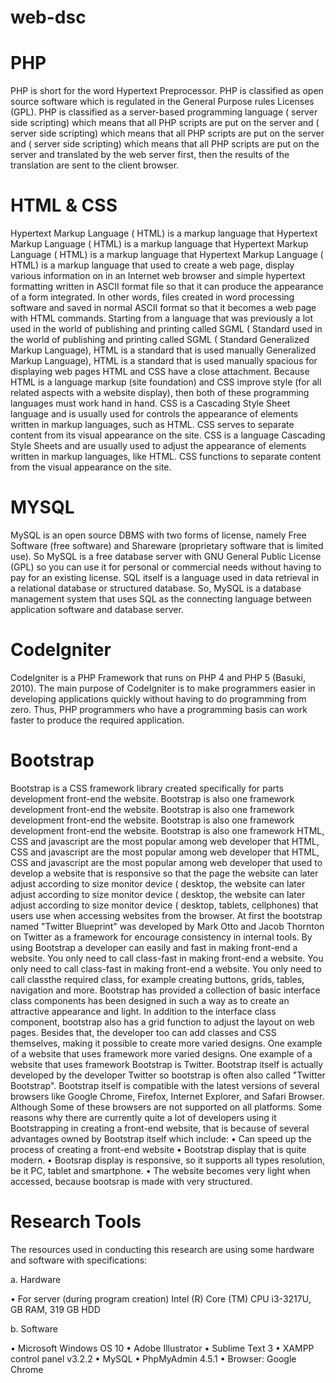 # web-dsc

# PHP
PHP is short for the word Hypertext Preprocessor. PHP is classified as open source software which is regulated in the General Purpose rules Licenses (GPL). PHP is classified as a server-based programming language ( server side scripting) which means that all PHP scripts are put on the server and ( server side scripting) which means that all PHP scripts are put on the server and ( server side scripting) which means that all PHP scripts are put on the server and translated by the web server first, then the results of the translation are sent 
to the client browser. 
# HTML & CSS
Hypertext Markup Language ( HTML) is a markup language that Hypertext Markup Language ( HTML) is a markup language that Hypertext Markup Language ( HTML) is a markup language that Hypertext Markup Language ( HTML) is a markup language that used to create a web page, display various information on in an Internet web browser and simple hypertext formatting written in ASCII format file so that it can produce the appearance of a form integrated. In other words, files created in word processing software and saved in normal ASCII format so that it becomes a web page with HTML commands. Starting from a language that was previously a lot used in the world of publishing and printing called SGML ( Standard used in the world of publishing and printing called SGML ( Standard Generalized Markup Language), HTML is a standard that is used manually Generalized Markup Language), HTML is a standard that is used manually spacious for displaying web pages 
HTML and CSS have a close attachment. Because HTML is a language markup (site foundation) and CSS improve style (for all related aspects with a website display), then both of these programming languages ​​must work hand in hand. CSS is a Cascading Style Sheet language and is usually used for controls the appearance of elements written in markup languages, such as HTML. CSS serves to separate content from its visual appearance on the site. CSS is a language Cascading Style Sheets and are usually used to adjust the appearance of elements written in markup languages, like HTML. CSS functions to separate content from the visual appearance on the site. 
# MYSQL
MySQL is an open source DBMS with two forms of license, namely Free Software (free software) and Shareware (proprietary software that is limited use). So MySQL is a free database server with GNU General Public License (GPL) so you can use it for 
personal or commercial needs without having to pay for an existing license. SQL itself is a language used in data retrieval in a relational database or structured database. So, MySQL is a database management system that uses SQL as the connecting language between application software and database server. 
#  CodeIgniter
CodeIgniter is a PHP Framework that runs on PHP 4 and PHP 5 (Basuki, 2010). The main purpose of CodeIgniter is to make programmers easier in developing applications quickly without having to do programming from zero. Thus, PHP programmers who have a programming basis can work faster to produce the required application.
#  Bootstrap
Bootstrap is a CSS framework library created specifically for parts development front-end the website. Bootstrap is also one framework development front-end the website. Bootstrap is also one framework development front-end the website. Bootstrap is also one framework development front-end the website. Bootstrap is also one framework HTML, CSS and javascript are the most popular among web developer that HTML, CSS and javascript are the most popular among web developer that HTML, CSS and javascript are the most popular among web developer that used to develop a website that is responsive so that the page the website can later adjust according to size monitor device ( desktop, the website can later adjust according to size monitor device ( desktop, the website can later adjust according to size monitor device ( desktop, tablets, cellphones) that users use when accessing websites from the browser. At first the bootstrap named "Twitter Blueprint" was developed by Mark Otto and Jacob Thornton on Twitter as a framework for encourage consistency in internal tools. 
By using Bootstrap a developer can easily and fast in making front-end a website. You only need to call class-fast in making front-end a website. You only need to call class-fast in making front-end a website. You only need to call classthe required class, for example creating buttons, grids, tables, navigation and more. 
Bootstrap has provided a collection of basic interface class components has been designed in such a way as to create an attractive appearance and light. In addition to the interface class component, bootstrap also has a grid function to adjust the layout on web pages. Besides that, the developer too can add classes and CSS themselves, making it possible to create more varied designs. One example of a website that uses framework more varied designs. One example of a website that uses framework Bootstrap is Twitter. Bootstrap itself is actually developed by the developer Twitter so bootstrap is often also called "Twitter Bootstrap". 
Bootstrap itself is compatible with the latest versions of several browsers like Google Chrome, Firefox, Internet Explorer, and Safari Browser. Although Some of these browsers are not supported on all platforms. 
Some reasons why there are currently quite a lot of developers using it Bootstrapping in creating a front-end website, that is because of several advantages owned by Bootstrap itself which include: 
 • Can speed up the process of creating a front-end website 
 • Bootstrap display that is quite modern. 
 • Bootsrap display is responsive, so it supports all types resolution, be it PC, tablet and smartphone. • The website becomes very light when accessed, because bootsrap is made with very structured. 
# Research Tools 
The resources used in conducting this research are using some hardware and software with specifications: 

a. Hardware 

  • For server (during program creation) Intel (R) Core (TM) CPU i3-3217U, GB RAM, 319 GB HDD 
  
b. Software 

  • Microsoft Windows OS 10 
  • Adobe Illustrator 
  • Sublime Text 3 
  • XAMPP control panel v3.2.2 
  • MySQL 
  • PhpMyAdmin 4.5.1 
  • Browser: Google Chrome
